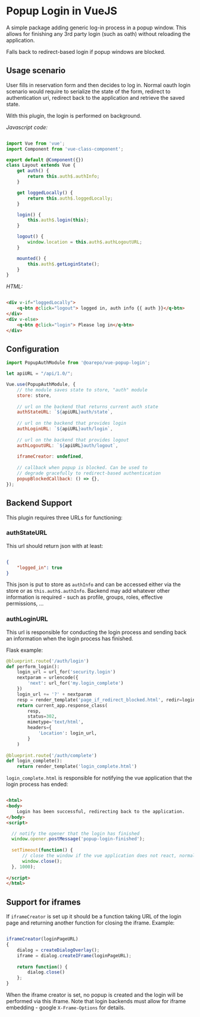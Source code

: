 # Popup Login in VueJS

A simple package adding generic log-in process in a popup window.
This allows for finishing any 3rd party login (such as oath) without
reloading the application.

Falls back to redirect-based login if popup windows are blocked. 

## Usage scenario

User fills in reservation form and then decides to log in. Normal oauth login scenario
would require to serialize the state of the form, redirect to authentication uri,
redirect back to the application and retrieve the saved state.

With this plugin, the login is performed on background.

*Javascript code:*

```javascript

import Vue from 'vue';
import Component from 'vue-class-component';

export default @Component({})
class Layout extends Vue {
    get auth() {
        return this.auth$.authInfo;
    }

    get loggedLocally() {
        return this.auth$.loggedLocally;
    }

    login() {
        this.auth$.login(this);
    }

    logout() {
        window.location = this.auth$.authLogoutURL;
    }

    mounted() {
        this.auth$.getLoginState();
    }
}

```

*HTML:*

```html

<div v-if="loggedLocally">
    <q-btn @click="logout"> logged in, auth info {{ auth }}</q-btn>
</div>
<div v-else>
    <q-btn @click="login"> Please log in</q-btn>
</div>


```


## Configuration

```javascript
import PopupAuthModule from '@oarepo/vue-popup-login';

let apiURL = "/api/1.0/";

Vue.use(PopupAuthModule, {
    // the module saves state to store, "auth" module
    store: store,
    
    // url on the backend that returns current auth state
    authStateURL: `${apiURL}auth/state`,
    
    // url on the backend that provides login
    authLoginURL: `${apiURL}auth/login`,
    
    // url on the backend that provides logout
    authLogoutURL: `${apiURL}auth/logout`,
    
    iframeCreator: undefined,
    
    // callback when popup is blocked. Can be used to
    // degrade gracefully to redirect-based authentication
    popupBlockedCallback: () => {},
});
```


## Backend Support

This plugin requires three URLs for functioning:

### authStateURL

This url should return json with at least:

```json

{
    "logged_in": true
}

```

This json is put to store as `authInfo` and can be accessed either via the store 
or as `this.auth$.authInfo`. Backend may add whatever other information is required -
such as profile, groups, roles, effective permissions, ...

### authLoginURL

This url is responsible for conducting the login process and sending back an information
when the login process has finished.

Flask example:

```python
@blueprint.route('/auth/login')
def perform_login():
    login_url = url_for('security.login')
    nextparam = urlencode({
        'next': url_for('my.login_complete')
    })
    login_url += '?' + nextparam
    resp = render_template('page_if_redirect_blocked.html', redir=login_url)
    return current_app.response_class(
        resp,
        status=302,
        mimetype='text/html',
        headers={
            'Location': login_url,
        }
    )
    
@blueprint.route('/auth/complete')
def login_complete():
    return render_template('login_complete.html')

```

`login_complete.html` is responsible for notifying the vue application that the login process has ended:

```html

<html>
<body>
    Login has been successful, redirecting back to the application.
</body>
<script>

  // notify the opener that the login has finished
  window.opener.postMessage('popup-login-finished');
  
  setTimeout(function() {
      // close the window if the vue application does not react, normally not necessary
      window.close();
  }, 1000);
  
</script>
</html>


```


## Support for iframes

If `iframeCreator` is set up it should be a function taking URL of the login page and returning
another function for closing the iframe. Example:

```javascript

iframeCreator(loginPageURL) 
{
    dialog = createDialogOverlay();
    iframe = dialog.createIFrame(loginPageURL);
    
    return function() {
        dialog.close()
    };
}

```

When the iframe creator is set, no popup is created and the login will be performed
via this iframe. Note that login backends must allow for iframe embedding - google
`X-Frame-Options` for details.
